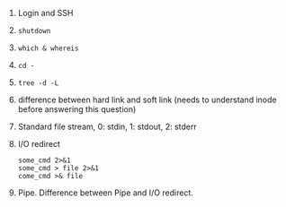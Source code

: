 1. Login and SSH
2. `shutdown`
3. `which & whereis`
4. `cd -`
5. `tree -d -L`
6. difference between hard link and soft link (needs to understand inode before answering this question)


1. Standard file stream, 0: stdin, 1: stdout, 2: stderr
2. I/O redirect

   ```
   some_cmd 2>&1
   some_cmd > file 2>&1
   come_cmd >& file
   ```
   
3. Pipe. Difference between Pipe and I/O redirect. 
